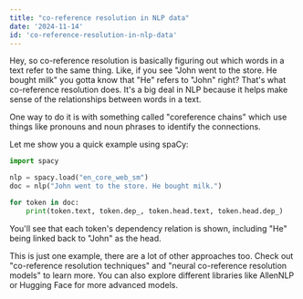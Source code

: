 ```yaml
---
title: "co-reference resolution in NLP data"
date: '2024-11-14'
id: 'co-reference-resolution-in-nlp-data'
---
```


Hey, so co-reference resolution is basically figuring out which words in a text refer to the same thing. Like, if you see "John went to the store. He bought milk" you gotta know that "He" refers to "John" right?  That's what co-reference resolution does.  It's a big deal in NLP because it helps make sense of the relationships between words in a text. 

One way to do it is with something called "coreference chains" which use things like pronouns and noun phrases to identify the connections. 

Let me show you a quick example using spaCy:

```python
import spacy

nlp = spacy.load("en_core_web_sm")
doc = nlp("John went to the store. He bought milk.")

for token in doc:
    print(token.text, token.dep_, token.head.text, token.head.dep_) 
```

You'll see that each token's dependency relation is shown, including "He" being linked back to "John" as the head.

This is just one example, there are a lot of other approaches too.  Check out "co-reference resolution techniques" and "neural co-reference resolution models" to learn more. You can also explore different libraries like AllenNLP or Hugging Face for more advanced models.
